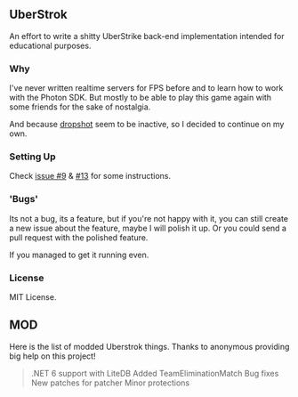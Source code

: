 ## UberStrok
An effort to write a shitty UberStrike back-end implementation intended for educational purposes.

### Why
I've never written realtime servers for FPS before and to learn how to work with the Photon SDK. But
mostly to be able to play this game again with some friends for the sake of nostalgia.

And because [dropshot](https://www.github.com/festivaldev/dropshot) seem to be inactive, so I decided
to continue on my own.

### Setting Up
Check [issue #9](https://github.com/FICTURE7/uberstrok/issues/9) & [#13](https://github.com/FICTURE7/uberstrok/issues/13) for some instructions.

### 'Bugs'
Its not a bug, its a feature, but if you're not happy with it, you can still create a new issue 
about the feature, maybe I will polish it up. Or you could send a pull request with the polished feature.

If you managed to get it running even.

### License
MIT License.

## MOD
Here is the list of modded Uberstrok things. Thanks to anonymous providing big help on this project!
> .NET 6 support with LiteDB
> Added TeamEliminationMatch
> Bug fixes
> New patches for patcher
> Minor protections
